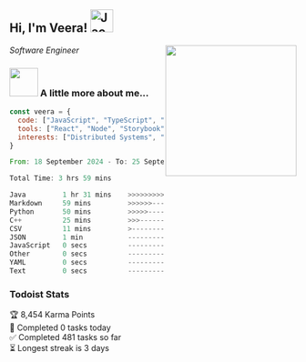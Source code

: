 <h2> Hi, I'm Veera! <img src="https://raw.githubusercontent.com/Tarikul-Islam-Anik/Animated-Fluent-Emojis/master/Emojis/Activities/Jack-O-Lantern.png" alt="Jack-O-Lantern" width="40" height="40" /></h2>
<img align='right' src="https://user-images.githubusercontent.com/74038190/213911110-aedbef38-a29f-4b6b-a65c-11608b4f75a5.gif" width="230">
<p><em>Software Engineer</em></p>


### <img src="https://user-images.githubusercontent.com/74038190/216656963-09118229-8a9e-4af0-910c-c37f35f2e210.gif" width="50"> A little more about me...  

```javascript
const veera = {
  code: ["JavaScript", "TypeScript", "HTML", "CSS", "Python", "Java", "C++"],
  tools: ["React", "Node", "Storybook", "Docker", "Next.JS", "Node", "AWS", "gRPC"],
  interests: ["Distributed Systems", "Cloud Computing", "Machine Learning", "Enterprise Software", "AI"]
}
```

<!--START_SECTION:waka-->

```rust
From: 18 September 2024 - To: 25 September 2024

Total Time: 3 hrs 59 mins

Java         1 hr 31 mins    >>>>>>>>>----------------   37.98 %
Markdown     59 mins         >>>>>>-------------------   24.92 %
Python       50 mins         >>>>>--------------------   20.90 %
C++          25 mins         >>>----------------------   10.60 %
CSV          11 mins         >------------------------   04.69 %
JSON         1 min           -------------------------   00.46 %
JavaScript   0 secs          -------------------------   00.19 %
Other        0 secs          -------------------------   00.12 %
YAML         0 secs          -------------------------   00.05 %
Text         0 secs          -------------------------   00.05 %
```

<!--END_SECTION:waka-->


### Todoist Stats

<!-- TODO-IST:START -->
🏆  8,454 Karma Points           
🌸  Completed 0 tasks today           
✅  Completed 481 tasks so far           
⏳  Longest streak is 3 days
<!-- TODO-IST:END -->
<!--
Profile views:
[![](https://visitcount.itsvg.in/api?id=veeravivekt&label=Profile%20Views&color=1&icon=2&pretty=false)](https://visitcount.itsvg.in)
-->
